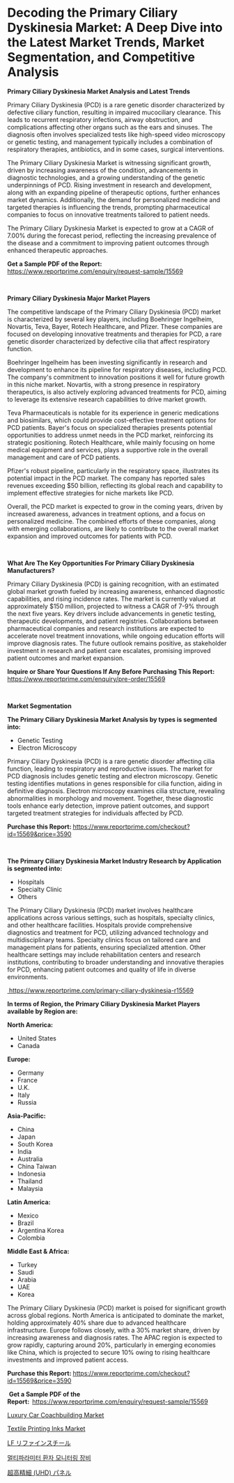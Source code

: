 <p><h1>Decoding the Primary Ciliary Dyskinesia Market: A Deep Dive into the Latest Market Trends, Market Segmentation, and Competitive Analysis</h1></p><p><strong>Primary Ciliary Dyskinesia Market Analysis and Latest Trends</strong></p>
<p><p>Primary Ciliary Dyskinesia (PCD) is a rare genetic disorder characterized by defective ciliary function, resulting in impaired mucociliary clearance. This leads to recurrent respiratory infections, airway obstruction, and complications affecting other organs such as the ears and sinuses. The diagnosis often involves specialized tests like high-speed video microscopy or genetic testing, and management typically includes a combination of respiratory therapies, antibiotics, and in some cases, surgical interventions.</p><p>The Primary Ciliary Dyskinesia Market is witnessing significant growth, driven by increasing awareness of the condition, advancements in diagnostic technologies, and a growing understanding of the genetic underpinnings of PCD. Rising investment in research and development, along with an expanding pipeline of therapeutic options, further enhances market dynamics. Additionally, the demand for personalized medicine and targeted therapies is influencing the trends, prompting pharmaceutical companies to focus on innovative treatments tailored to patient needs.</p><p>The Primary Ciliary Dyskinesia Market is expected to grow at a CAGR of 7.00% during the forecast period, reflecting the increasing prevalence of the disease and a commitment to improving patient outcomes through enhanced therapeutic approaches.</p></p>
<p><strong>Get a Sample PDF of the Report:&nbsp;</strong> <a href="https://www.reportprime.com/enquiry/request-sample/15569">https://www.reportprime.com/enquiry/request-sample/15569</a></p>
<p>&nbsp;</p>
<p><strong>Primary Ciliary Dyskinesia Major Market Players</strong></p>
<p><p>The competitive landscape of the Primary Ciliary Dyskinesia (PCD) market is characterized by several key players, including Boehringer Ingelheim, Novartis, Teva, Bayer, Rotech Healthcare, and Pfizer. These companies are focused on developing innovative treatments and therapies for PCD, a rare genetic disorder characterized by defective cilia that affect respiratory function.</p><p>Boehringer Ingelheim has been investing significantly in research and development to enhance its pipeline for respiratory diseases, including PCD. The company's commitment to innovation positions it well for future growth in this niche market. Novartis, with a strong presence in respiratory therapeutics, is also actively exploring advanced treatments for PCD, aiming to leverage its extensive research capabilities to drive market growth.</p><p>Teva Pharmaceuticals is notable for its experience in generic medications and biosimilars, which could provide cost-effective treatment options for PCD patients. Bayer's focus on specialized therapies presents potential opportunities to address unmet needs in the PCD market, reinforcing its strategic positioning. Rotech Healthcare, while mainly focusing on home medical equipment and services, plays a supportive role in the overall management and care of PCD patients.</p><p>Pfizer's robust pipeline, particularly in the respiratory space, illustrates its potential impact in the PCD market. The company has reported sales revenues exceeding $50 billion, reflecting its global reach and capability to implement effective strategies for niche markets like PCD.</p><p>Overall, the PCD market is expected to grow in the coming years, driven by increased awareness, advances in treatment options, and a focus on personalized medicine. The combined efforts of these companies, along with emerging collaborations, are likely to contribute to the overall market expansion and improved outcomes for patients with PCD.</p></p>
<p>&nbsp;</p>
<p><strong>What Are The Key Opportunities For Primary Ciliary Dyskinesia Manufacturers?</strong></p>
<p><p>Primary Ciliary Dyskinesia (PCD) is gaining recognition, with an estimated global market growth fueled by increasing awareness, enhanced diagnostic capabilities, and rising incidence rates. The market is currently valued at approximately $150 million, projected to witness a CAGR of 7-9% through the next five years. Key drivers include advancements in genetic testing, therapeutic developments, and patient registries. Collaborations between pharmaceutical companies and research institutions are expected to accelerate novel treatment innovations, while ongoing education efforts will improve diagnosis rates. The future outlook remains positive, as stakeholder investment in research and patient care escalates, promising improved patient outcomes and market expansion.</p></p>
<p><strong>Inquire or Share Your Questions If Any Before Purchasing This Report:</strong> <a href="https://www.reportprime.com/enquiry/pre-order/15569">https://www.reportprime.com/enquiry/pre-order/15569</a></p>
<p>&nbsp;</p>
<p><strong>Market Segmentation</strong></p>
<p><strong>The Primary Ciliary Dyskinesia Market Analysis by types is segmented into:</strong></p>
<p><ul><li>Genetic Testing</li><li>Electron Microscopy</li></ul></p>
<p><p>Primary Ciliary Dyskinesia (PCD) is a rare genetic disorder affecting cilia function, leading to respiratory and reproductive issues. The market for PCD diagnosis includes genetic testing and electron microscopy. Genetic testing identifies mutations in genes responsible for cilia function, aiding in definitive diagnosis. Electron microscopy examines cilia structure, revealing abnormalities in morphology and movement. Together, these diagnostic tools enhance early detection, improve patient outcomes, and support targeted treatment strategies for individuals affected by PCD.</p></p>
<p><strong>Purchase this Report:&nbsp;</strong><a href="https://www.reportprime.com/checkout?id=15569&price=3590">https://www.reportprime.com/checkout?id=15569&price=3590</a></p>
<p>&nbsp;</p>
<p><strong>The Primary Ciliary Dyskinesia Market Industry Research by Application is segmented into:</strong></p>
<p><ul><li>Hospitals</li><li>Specialty Clinic</li><li>Others</li></ul></p>
<p><p>The Primary Ciliary Dyskinesia (PCD) market involves healthcare applications across various settings, such as hospitals, specialty clinics, and other healthcare facilities. Hospitals provide comprehensive diagnostics and treatment for PCD, utilizing advanced technology and multidisciplinary teams. Specialty clinics focus on tailored care and management plans for patients, ensuring specialized attention. Other healthcare settings may include rehabilitation centers and research institutions, contributing to broader understanding and innovative therapies for PCD, enhancing patient outcomes and quality of life in diverse environments.</p></p>
<p><a href="https://www.reportprime.com/primary-ciliary-dyskinesia-r15569">&nbsp;https://www.reportprime.com/primary-ciliary-dyskinesia-r15569</a></p>
<p><strong>In terms of Region, the Primary Ciliary Dyskinesia Market Players available by Region are:</strong></p>
<p>
    <p> <strong> North America: </strong>
        <ul>
            <li>United States</li>
            <li>Canada</li>
        </ul>
        </p> 
    <p> <strong> Europe: </strong>
        <ul>
            <li>Germany</li>
            <li>France</li>
            <li>U.K.</li>
            <li>Italy</li>
            <li>Russia</li>
        </ul>
        </p> 
    <p> <strong> Asia-Pacific: </strong>
        <ul>
            <li>China</li>
            <li>Japan</li>
            <li>South Korea</li>
            <li>India</li>
            <li>Australia</li>
            <li>China Taiwan</li>
            <li>Indonesia</li>
            <li>Thailand</li>
            <li>Malaysia</li>
        </ul>
        </p> 
    <p> <strong> Latin America: </strong>
        <ul>
            <li>Mexico</li>
            <li>Brazil</li>
            <li>Argentina Korea</li>
            <li>Colombia</li>
        </ul>
        </p> 
    <p> <strong> Middle East & Africa: </strong>
        <ul>
            <li>Turkey</li>
            <li>Saudi</li>
            <li>Arabia</li>
            <li>UAE</li>
            <li>Korea</li>
        </ul>
    </p>
    </p>
<p><p>The Primary Ciliary Dyskinesia (PCD) market is poised for significant growth across global regions. North America is anticipated to dominate the market, holding approximately 40% share due to advanced healthcare infrastructure. Europe follows closely, with a 30% market share, driven by increasing awareness and diagnosis rates. The APAC region is expected to grow rapidly, capturing around 20%, particularly in emerging economies like China, which is projected to secure 10% owing to rising healthcare investments and improved patient access.</p></p>
<p><strong>Purchase this Report: </strong><a href="https://www.reportprime.com/checkout?id=15569&price=3590">https://www.reportprime.com/checkout?id=15569&price=3590</a></p>
<p>&nbsp;<strong>Get a Sample PDF of the Report:&nbsp;&nbsp;</strong><a href="https://www.reportprime.com/enquiry/request-sample/15569">https://www.reportprime.com/enquiry/request-sample/15569</a></p>
<p><strong></strong></p>
<p><p><a href="https://issuu.com/reportprime-2/docs/luxury-car-coachbuilding-market-siz_85b7fdb2289f8e">Luxury Car Coachbuilding Market</a></p><p><a href="https://medium.com/@trevorcampbell02/the-comprehensive-textile-printing-inks-market-research-report-is-essential-for-understanding-acb053d90f80">Textile Printing Inks Market</a></p><p><a href="https://medium.com/@qirvhhyf42/lf%E7%B2%BE%E9%8C%AC%E9%8B%BC%E5%B8%82%E5%A0%B4%E3%81%AE%E7%8F%BE%E5%9C%A8%E3%81%A8%E4%BB%8A%E5%BE%8C%E3%81%AE%E5%B1%95%E6%9C%9B%E3%81%AF-%E5%B8%82%E5%A0%B4%E5%88%86%E6%9E%90%E3%81%A8%E5%B0%86%E6%9D%A5%E3%81%AE%E6%96%B9%E5%90%91%E6%80%A7-2024%E5%B9%B4-2031%E5%B9%B4-083545c20692">LF リファインスチール</a></p><p><a href="https://medium.com/@duncanbolton68/%EC%84%B8%EA%B3%84-multi-parameter-patient-monitoring-equipment-market-%EC%9D%80-2024%EC%97%90%EC%84%9C-2031%EB%A1%9C-%EC%97%B0%ED%8F%89%EA%B7%A0-%EC%A6%9D%EA%B0%80%EC%9C%A8%EC%9D%84-%EB%B3%B4%EC%9D%BC-%EA%B2%83%EC%9C%BC%EB%A1%9C-%EC%98%88%EC%83%81%EB%90%A9%EB%8B%88%EB%8B%A4-68d903d7be57">멀티파라미터 환자 모니터링 장비</a></p><p><a href="https://medium.com/@qirvhhyf42/ultra-high-definition-uhd-panel-c95adacd771c">超高精細 (UHD) パネル</a></p></p>